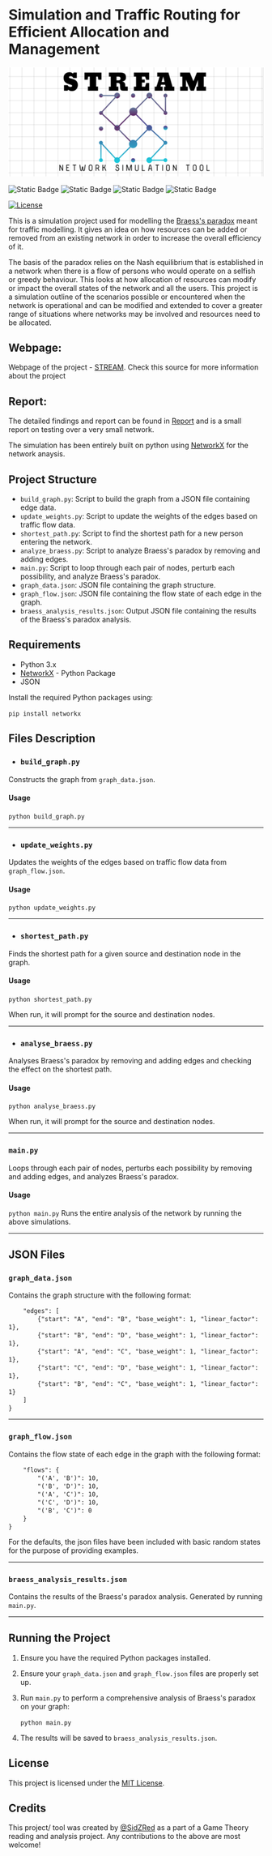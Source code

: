 # Simulation and Traffic Routing for Efficient Allocation and Management

![Project Logo](stream_logo.png)


![Static Badge](https://img.shields.io/badge/network_analysis-blue)
![Static Badge](https://img.shields.io/badge/game_theory-blue)
![Static Badge](https://img.shields.io/badge/braess_paradox-blue)
![Static Badge](https://img.shields.io/badge/simulation-blue)

[![License](https://img.shields.io/badge/license-MIT-green)](LICENSE)

This is a simulation project used for modelling the [Braess's paradox](https://en.wikipedia.org/wiki/Braess's_paradox) meant for traffic modelling. It gives an idea on how resources can be added or removed from an existing network in order to increase the overall efficiency of it.

The basis of the paradox relies on the Nash equilibrium that is established in a network when there is a flow of persons who would operate on a selfish or greedy behaviour. This looks at how allocation of resources can modify or impact the overall states of the network and all the users.
This project is a simulation outline of the scenarios possible or encountered when the network is operational and can be modified and extended to cover a greater range of situations where networks may be involved and resources need to be allocated. 

## Webpage:
Webpage of the project - [STREAM](https://sidzred.github.io/STREAM/). Check this source for more information about the project

## Report: 
The detailed findings and report can be found in [Report](https://github.com/SidZRed/STREAM/blob/main/Braess_Paradox.pdf) and is a small report on testing over a very small network.


The simulation has been entirely built on python using [NetworkX](https://networkx.org/documentation/stable/index.html#) for the network anaysis.

## Project Structure

-   `build_graph.py`: Script to build the graph from a JSON file containing edge data.
-   `update_weights.py`: Script to update the weights of the edges based on traffic flow data.
-   `shortest_path.py`: Script to find the shortest path for a new person entering the network.
-   `analyze_braess.py`: Script to analyze Braess's paradox by removing and adding edges.
-   `main.py`: Script to loop through each pair of nodes, perturb each possibility, and analyze Braess's paradox.
-   `graph_data.json`: JSON file containing the graph structure.
-   `graph_flow.json`: JSON file containing the flow state of each edge in the graph.
-   `braess_analysis_results.json`: Output JSON file containing the results of the Braess's paradox analysis.

## Requirements

-   Python 3.x
-   [NetworkX](https://networkx.org/documentation/stable/index.html#) - Python Package
-   JSON

Install the required Python packages using:

`pip install networkx` 

## Files Description

* ### `build_graph.py`

Constructs the graph from `graph_data.json`.

#### Usage

`python build_graph.py` 
***

* ### `update_weights.py`

Updates the weights of the edges based on traffic flow data from `graph_flow.json`.

#### Usage

`python update_weights.py` 
***

* ### `shortest_path.py`

Finds the shortest path for a given source and destination node in the graph.

#### Usage

`python shortest_path.py` 

When run, it will prompt for the source and destination nodes.
***

* ### `analyse_braess.py`

Analyses Braess's paradox by removing and adding edges and checking the effect on the shortest path.

#### Usage

`python analyse_braess.py` 

When run, it will prompt for the source and destination nodes.
***

### `main.py`

Loops through each pair of nodes, perturbs each possibility by removing and adding edges, and analyzes Braess's paradox.

#### Usage

`python main.py` 
Runs the entire analysis of the network by running the above simulations.
***

## JSON Files

### `graph_data.json`

Contains the graph structure with the following format:
```{
    "edges": [
        {"start": "A", "end": "B", "base_weight": 1, "linear_factor": 1},
        {"start": "B", "end": "D", "base_weight": 1, "linear_factor": 1},
        {"start": "A", "end": "C", "base_weight": 1, "linear_factor": 1},
        {"start": "C", "end": "D", "base_weight": 1, "linear_factor": 1},
        {"start": "B", "end": "C", "base_weight": 1, "linear_factor": 1}
    ]
}
```
***

### `graph_flow.json`

Contains the flow state of each edge in the graph with the following format:

```{
    "flows": {
        "('A', 'B')": 10,
        "('B', 'D')": 10,
        "('A', 'C')": 10,
        "('C', 'D')": 10,
        "('B', 'C')": 0
    }
}
```

For the defaults, the json files have been included with basic random states for the purpose of providing examples.
***

### `braess_analysis_results.json`

Contains the results of the Braess's paradox analysis. Generated by running `main.py`.
***

## Running the Project

1.  Ensure you have the required Python packages installed.
2.  Ensure your `graph_data.json` and `graph_flow.json` files are properly set up.
3.  Run `main.py` to perform a comprehensive analysis of Braess's paradox on your graph:
    
    `python main.py` 
    
4.  The results will be saved to `braess_analysis_results.json`.

## License

This project is licensed under the [MIT License](https://github.com/SidZRed/STREAM/blob/main/LICENSE).

## Credits
This project/ tool was created by [@SidZRed](https://github.com/SidZRed) as a part of a Game Theory reading and analysis project. Any contributions to the above are most welcome!
